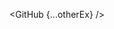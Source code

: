 <script>
  import { GitHub } from 'svelte-shields'
  import type { GitHubPropsType } from 'svelte-shields';
  const otherEx: GitHubPropsType = {
    user: 'shinokada',
    repo: 'tera',
    cacheSeconds: '86400',
  }
</script>

<GitHub {...otherEx} />